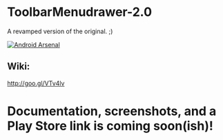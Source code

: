 # ToolbarMenudrawer-2.0
A revamped version of the original. ;)

[![Android Arsenal](https://img.shields.io/badge/Android%20Arsenal-ToolbarMenudrawer-brightgreen.svg?style=flat)](https://android-arsenal.com/details/3/1087)

Wiki:
-----
http://goo.gl/VTv4lv

# Documentation, screenshots, and a Play Store link is coming soon(ish)!
